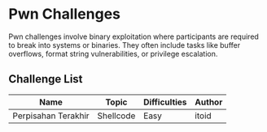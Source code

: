 # Pwn Challenges

Pwn challenges involve binary exploitation where participants are required to break into systems or binaries. They often include tasks like buffer overflows, format string vulnerabilities, or privilege escalation.

## Challenge List

| Name   | Topic           | Difficulties | Author |
|--------|-----------------|--------------|--------|
| Perpisahan Terakhir | Shellcode         | Easy | itoid |
